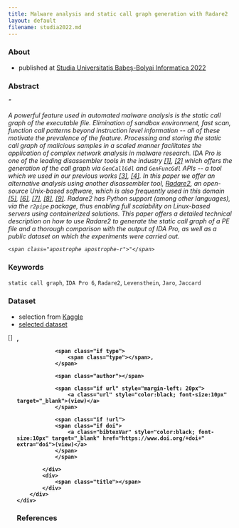```yaml
---
title: Malware analysis and static call graph generation with Radare2
layout: default
filename: studia2022.md
---
```


<link rel="stylesheet" href="../../style.css" />

<script type="text/javascript" src="https://cdn.jsdelivr.net/gh/pcooksey/bibtex-js@1.0.0/src/bibtex_js.min.js"></script>

<link rel="stylesheet" href="https://maxcdn.bootstrapcdn.com/bootstrap/4.0.0/css/bootstrap.min.css" integrity="sha384-Gn5384xqQ1aoWXA+058RXPxPg6fy4IWvTNh0E263XmFcJlSAwiGgFAW/dAiS6JXm" crossorigin="anonymous">
<script src="https://maxcdn.bootstrapcdn.com/bootstrap/4.0.0/js/bootstrap.min.js" integrity="sha384-JZR6Spejh4U02d8jOt6vLEHfe/JQGiRRSQQxSfFWpi1MquVdAyjUar5+76PVCmYl" crossorigin="anonymous"></script>

### About

* published at <a href="http://www.cs.ubbcluj.ro/~studia-i/journal/journal" target="blank">Studia Universitatis Babeș-Bolyai Informatica 2022</a>

### Abstract

<div class="inner" style="font-style: italic">
    <span class="apostrophe apostrophe-l">"</span>

A powerful feature used in automated malware analysis is the static call graph of the executable file. 
Elimination of sandbox environment, fast scan, function call patterns beyond instruction level information -- 
all of these motivate the prevalence of the feature. Processing and storing the static call graph of 
malicious samples in a scaled manner facilitates the application of complex network analysis in malware research. 
IDA Pro is one of the leading disassembler tools in the industry <a href="#cite_1"><span class="cite">[1]</span></a>, <a href="#cite_2"><span class="cite">[2]</span></a> which offers the generation 
of the call graph via `GenCallGdl` and `GenFuncGdl` APIs -- a tool which we used in our 
previous works <a href="#cite_3"><span class="cite">[3]</span></a>, <a href="#cite_4"><span class="cite">[4]</span></a>.
In this paper we offer an alternative analysis using another disassembler tool, <a href="https://github.com/radareorg/radare2" target="_blank">Radare2</a>, 
an open-source Unix-based software, which is also frequently used in this 
domain 
<a href="#cite_5"><span class="cite">[5]</span></a>,
<a href="#cite_6"><span class="cite">[6]</span></a>, 
<a href="#cite_7"><span class="cite">[7]</span></a>, 
<a href="#cite_8"><span class="cite">[8]</span></a>, 
<a href="#cite_9"><span class="cite">[9]</span></a>. 
Radare2 has Python support (among other languages), via the `r2pipe` package, thus enabling 
full scalability on Linux-based servers using containerized solutions. 
This paper offers a detailed technical description on how to use Radare2 to generate 
the static call graph of a PE file and a thorough comparison with 
the output of IDA Pro, as well as a public dataset on which the experiments were carried out.

    <span class="apostrophe apostrophe-r">"</span>
</div>

### Keywords

<div class="inner" style="padding-bottom: 0"></div>

`static call graph`<span class="apostrophe">,</span>
`IDA Pro 6`<span class="apostrophe">,</span>
`Radare2`<span class="apostrophe">,</span>
`Levensthein`<span class="apostrophe">,</span>
`Jaro`<span class="apostrophe">,</span>
`Jaccard`

<div class="inner" style="padding-top: 0"></div>

### Dataset

* selection from <a href="https://www.kaggle.com/competitions/malware-detection/data" target="_black">Kaggle</a>
* <a href="./studia2022_md5s.txt" target="_blank">selected dataset</a>


<bibtex src="studia2022.bib"></bibtex>

<div class="bibtex_template"> 
    <div style="display: flex; margin-bottom: 5px">
        <div style="margin-right: 10px; font-family: consolas">
            [<span class="bibtexVar" extra="BIBTEXKEY" id="cite_+BIBTEXKEY+"><span class="bibtexkey"></span></span>]
        </div>
        <div>
            <div style="font-weight: bold;">
                <span class="if year">
                    <span class="year"></span>, 
                </span>
                
                <span class="if type">
                    <span class="type"></span>,
                </span>
                
                <span class="author"></span>

                <span class="if url" style="margin-left: 20px">
                    <a class="url" style="color:black; font-size:10px" target="_blank">(view)</a>
                </span>
                
                <span class="if !url"> 
                <span class="if doi">
                    <a class="bibtexVar" style="color:black; font-size:10px" target="_blank" href="https://www.doi.org/+doi+" extra="doi">(view)</a>
                </span>
                </span>
                
            </div>
            <div>
                <span class="title"></span>
            </div>
        </div>
    </div>
</div>

### References

<div class="inner" style="max-height: 500px; overflow: auto">
    <div id="bibtex_display"></div>
</div>